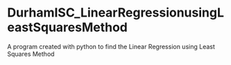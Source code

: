 # DurhamISC_LinearRegressionusingLeastSquaresMethod
A program created with python to find the Linear Regression using Least Squares Method
